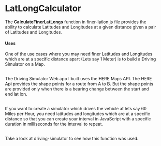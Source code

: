 # LatLongCalculator

The <b>CalculateFinerLatLongs</b> function in finer-latlon.js file provides the ability to calculate Latitudes and Longitudes at a given distance given a pair of Latitudes and Longitudes.

<h4>Uses</h4>
One of the use cases where you may need finer Latitudes and Longitudes which are at a specific distance apart (Lets say 1 Meter) is to build a Driving Simulator on a Map. 

</br>The Driving Simulator Web app I built uses the HERE Maps API. The HERE Api provides the shape points for a route from A to B. But the shape points are provided only when there is a bearing change between the start and end lat lon.

</br>
If you want to create a simulator which drives the vehicle at lets say 60 Miles per Hour, you need latitudes and longitudes which are at a specific distance so that you can create your interval in JavaScript with a specific duration in milliseconds for the interval to repeat.

</br>Take a look at driving-simulator to see how this function was used.